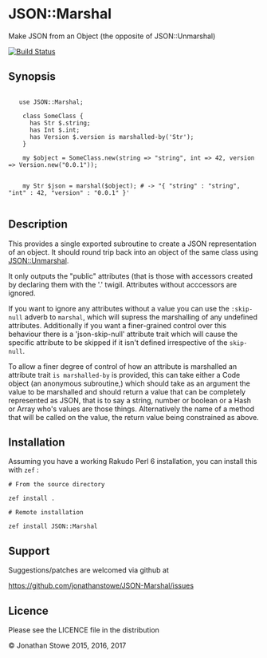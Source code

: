 # JSON::Marshal

Make JSON from an Object (the opposite of JSON::Unmarshal)

[![Build Status](https://travis-ci.org/jonathanstowe/JSON-Marshal.svg?branch=master)](https://travis-ci.org/jonathanstowe/JSON-Marshal)

## Synopsis

```perl6

   use JSON::Marshal;

    class SomeClass {
      has Str $.string;
      has Int $.int;
      has Version $.version is marshalled-by('Str');
    }

    my $object = SomeClass.new(string => "string", int => 42, version => Version.new("0.0.1"));


    my Str $json = marshal($object); # -> "{ "string" : "string", "int" : 42, "version" : "0.0.1" }'


```

## Description

This provides a single exported subroutine to create a JSON representation
of an object.  It should round trip back into an object of the same class
using [JSON::Unmarshal](https://github.com/tadzik/JSON-Unmarshal).

It only outputs the "public" attributes (that is those with accessors
created by declaring them with the '.' twigil. Attributes without acccessors
are ignored.


If you want to ignore any attributes without a value you can use the
```:skip-null``` adverb to ```marshal```, which will supress the
marshalling of any undefined attributes.  Additionally if you want a
finer-grained control over this behaviour there is a 'json-skip-null'
attribute trait which will cause the specific attribute to be skipped
if it isn't defined irrespective of the ```skip-null```.


To allow a finer degree of control of how an attribute is marshalled an
attribute trait ```is marshalled-by``` is provided, this can take either
a Code object (an anonymous subroutine,) which should take as an argument
the value to be marshalled and should return a value that can be completely
represented as JSON, that is to say a string, number or boolean or a Hash
or Array who's values are those things. Alternatively the name of a method
that will be called on the value, the return value being constrained as
above.

## Installation

Assuming you have a working Rakudo Perl 6 installation, you can install this
with ```zef``` :

    # From the source directory
   
    zef install .

    # Remote installation

    zef install JSON::Marshal


## Support

Suggestions/patches are welcomed via github at

https://github.com/jonathanstowe/JSON-Marshal/issues

## Licence

Please see the LICENCE file in the distribution

© Jonathan Stowe 2015, 2016, 2017
